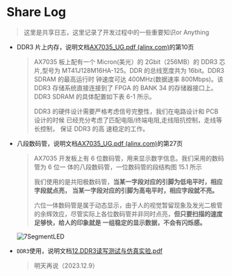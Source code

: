 # Share Log

> 这里是共享日志，这里记录了开发过程中的一些重要知识or Anything

- DDR3 片上内存，说明文档[AX7035_UG.pdf (alinx.com)](https://www.alinx.com/public/upload/file/AX7035_UG.pdf)的第10页

  > AX7035 板上配有一个 Micron(美光）的 2Gbit（256MB）的 DDR3 芯片,型号为 MT41J128M16HA-125。DDR 的总线宽度共为 16bit。DDR3 SDRAM 的最高运行时 钟速度可达 400MHz(数据速率 800Mbps)。该 DDR3 存储系统直接连接到了 FPGA 的 BANK 34 的存储器接口上。DDR3 SDRAM 的具体配置如下表 6-1 所示。 
  >
  > DDR3 的硬件设计需要严格考虑信号完整性，我们在电路设计和 PCB 设计的时候 已经充分考虑了匹配电阻/终端电阻,走线阻抗控制，走线等长控制， 保证 DDR3 的高 速稳定的工作。

- 八段数码管，说明文档[AX7035_UG.pdf (alinx.com)](https://www.alinx.com/public/upload/file/AX7035_UG.pdf)的第27页

  > AX7035 开发板上有 6 位数码管，用来显示数字信息。我们采用的数码管为 6 位一 体的八段数码管，一位数码管的段结构图 15.1 所示
  >
  > 我们使用的是共阳极数码管，**当某一字段对应的引脚为低电平时，相应字段就点亮， 当某一字段对应的引脚为高电平时，相应字段就不亮。**
  >
  > 六位一体数码管是属于动态显示，由于人的视觉暂留现象及发光二极管的余辉效应，尽管实际上各位数码管并非同时点亮，**但只要扫描的速度足够快，给人的印象就是 一组稳定的显示数据，不会有闪烁感。**
  >
  > 

  ![7SegmentLED](E:\VSCODE\UCAS-Digitial_Circuits-Finalwork\pic\7SegmentLED.png)

- `DDR3`使用，说明文档[12.DDR3读写测试与仿真实验.pdf](file:///C:/Users/20149/AppData/Local/Temp/Rar$DIa20852.24898/12.DDR3读写测试与仿真实验.pdf)

  > 明天再说（2023.12.9）